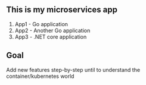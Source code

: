 ## This is my microservices app

1. App1 - Go application
2. App2 - Another Go application
3. App3 - .NET core application


## Goal

Add new features step-by-step until to understand the container/kubernetes world
